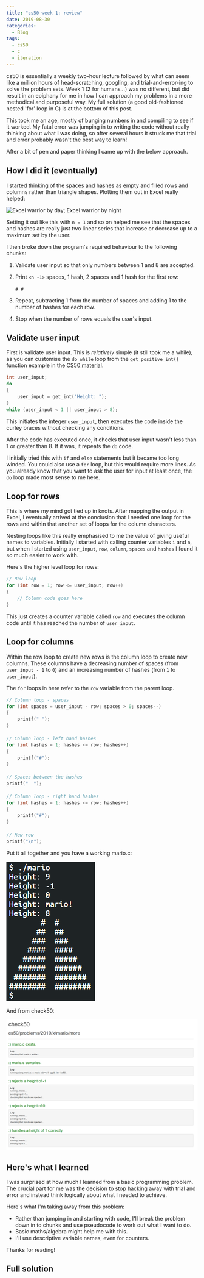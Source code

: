 ```yaml
---
title: "cs50 week 1: review"
date: 2019-08-30
categories:
  - Blog
tags:
  - cs50
  - c
  - iteration
---
```


cs50 is essentially a weekly two-hour lecture followed by what can seem like a million hours of head-scratching, googling, and trial-and-error-ing to solve the problem sets. Week 1 (2 for humans...) was no different, but did result in an epiphany for me in how I can approach my problems in a more methodical and purposeful way. My full solution (a good old-fashioned nested 'for' loop in C) is at the bottom of this post.

<!--more-->

This took me an age, mostly of bunging numbers in and compiling to see if it worked. My fatal error was jumping in to writing the code without really thinking about what I was doing, so after several hours it struck me that trial and error probably wasn't the best way to learn!

After a bit of pen and paper thinking I came up with the below approach.

## How I did it (eventually)

I started thinking of the spaces and hashes as empty and filled rows and columns rather than triangle shapes. Plotting them out in Excel really helped:

![Excel warrior by day; Excel warrior by night](/assets/images/mario_excel.png)

Setting it out like this with `n = 1` and so on helped me see that the spaces and hashes are really just two linear series that increase or decrease up to a maximum set by the user.

I then broke down the program's required behaviour to the following chunks:

1.  Validate user input so that only numbers between 1 and 8 are accepted.

2.  Print `<n -1>` spaces, 1 hash, 2 spaces and 1 hash for the first row:

    `# #`

3.  Repeat, subtracting 1 from the number of spaces and adding 1 to the number of hashes for each row.

4.  Stop when the number of rows equals the user's input.

## Validate user input

First is validate user input. This is _relatively_ simple (it still took me a while), as you can customise the `do while` loop from the `get_positive_int()` function example in the [CS50 material](https://cs50.harvard.edu/college/2018/fall/weeks/1/notes/).

```c
int user_input;
do
{
    user_input = get_int("Height: ");
}
while (user_input < 1 || user_input > 8);
```

This initiates the integer `user_input`, then executes the code inside the curley braces without checking any conditions.

After the code has executed once, it checks that user input wasn't less than 1 or greater than 8. If it was, it repeats the `do` code.

I initially tried this with `if` and `else` statements but it became too long winded. You could also use a `for` loop, but this would require more lines. As you already know that you want to ask the user for input at least once, the `do` loop made most sense to me here.

## Loop for rows

This is where my mind got tied up in knots. After mapping the output in Excel, I eventually arrived at the conclusion that I needed one loop for the rows and within that another set of loops for the column characters.

Nesting loops like this really emphasised to me the value of giving useful names to variables. Initially I started with calling counter variables `i` and `n`, but when I started using `user_input`, `row`, `column`, `spaces` and `hashes` I found it so much easier to work with.

Here's the higher level loop for rows:

```c
// Row loop
for (int row = 1; row <= user_input; row++)
{
    // Column code goes here
}
```

This just creates a counter variable called `row` and executes the column code until it has reached the number of `user_input`.

## Loop for columns

Within the row loop to create new rows is the column loop to create new columns. These columns have a decreasing number of spaces (from `user_input - 1` to `0`) and an increasing number of hashes (from `1` to `user_input`).

The `for` loops in here refer to the `row` variable from the parent loop.

```c
// Column loop - spaces
for (int spaces = user_input - row; spaces > 0; spaces--)
{
    printf(" ");
}

// Column loop - left hand hashes
for (int hashes = 1; hashes <= row; hashes++)
{
    printf("#");
}

// Spaces between the hashes
printf("  ");

// Column loop - right hand hashes
for (int hashes = 1; hashes <= row; hashes++)
{
    printf("#");
}

// New row
printf("\n");
```

Put it all together and you have a working mario.c:

![mario.c](/assets/images/mario_output.png)

And from check50:

![Full marks!](/assets/images/mario_check50.png)

## Here's what I learned

I was surprised at how much I learned from a basic programming problem. The crucial part for me was the decision to stop hacking away with trial and error and instead think logically about what I needed to achieve.

Here's what I'm taking away from this problem:

- Rather than jumping in and starting with code, I'll break the problem down in to chunks and use pseudocode to work out what I want to do.
- Basic maths/algebra might help me with this.
- I'll use descriptive variable names, even for counters.

Thanks for reading!

## Full solution

<script src="https://gist.github.com/zackads/c44e04530d85d2dbe49c3435de6a2935.js"></script>
